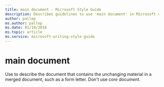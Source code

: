 ```yaml
---
title: main document - Microsoft Style Guide
description: Describes guidelines to use 'main document' in Microsoft documents and provides alternate examples.
author: pallep
ms.author: pallep
ms.date: 01/19/2018
ms.topic: article
ms.service: microsoft-writing-style-guide
---
```


# main document

Use to describe the document that contains the unchanging material in a merged document, such as a form letter. Don't use *core document*.
